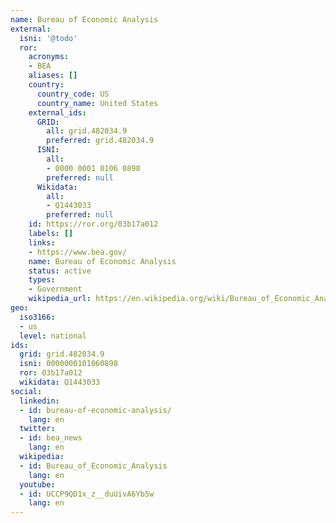 ```yaml
---
name: Bureau of Economic Analysis
external:
  isni: '@todo'
  ror:
    acronyms:
    - BEA
    aliases: []
    country:
      country_code: US
      country_name: United States
    external_ids:
      GRID:
        all: grid.482034.9
        preferred: grid.482034.9
      ISNI:
        all:
        - 0000 0001 0106 0898
        preferred: null
      Wikidata:
        all:
        - Q1443033
        preferred: null
    id: https://ror.org/03b17a012
    labels: []
    links:
    - https://www.bea.gov/
    name: Bureau of Economic Analysis
    status: active
    types:
    - Government
    wikipedia_url: https://en.wikipedia.org/wiki/Bureau_of_Economic_Analysis
geo:
  iso3166:
  - us
  level: national
ids:
  grid: grid.482034.9
  isni: 0000000101060898
  ror: 03b17a012
  wikidata: Q1443033
social:
  linkedin:
  - id: bureau-of-economic-analysis/
    lang: en
  twitter:
  - id: bea_news
    lang: en
  wikipedia:
  - id: Bureau_of_Economic_Analysis
    lang: en
  youtube:
  - id: UCCP9QD1x_z__duUivA6Yb5w
    lang: en
---
```

